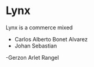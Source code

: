 # Lynx

Lynx is a commerce mixed

- Carlos Alberto Bonet Alvarez
- Johan Sebastian

-Gerzon Arlet Rangel